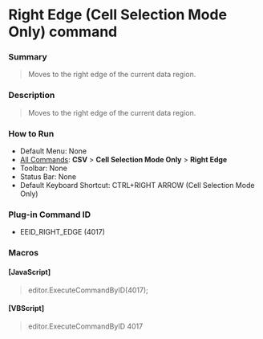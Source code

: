 # Right Edge (Cell Selection Mode Only) command

### Summary

> Moves to the right edge of the current data region.

### Description

> Moves to the right edge of the current data region.

### How to Run

- Default Menu: None
- [All Commands](../tools/all_commands): **CSV** \> **Cell Selection Mode Only** \> **Right Edge**
- Toolbar: None
- Status Bar: None
- Default Keyboard Shortcut: CTRL+RIGHT ARROW (Cell Selection Mode Only)

### Plug-in Command ID

- EEID\_RIGHT\_EDGE (4017)

### Macros

#### \[JavaScript\]

> editor.ExecuteCommandByID(4017);

#### \[VBScript\]

> editor.ExecuteCommandByID 4017
